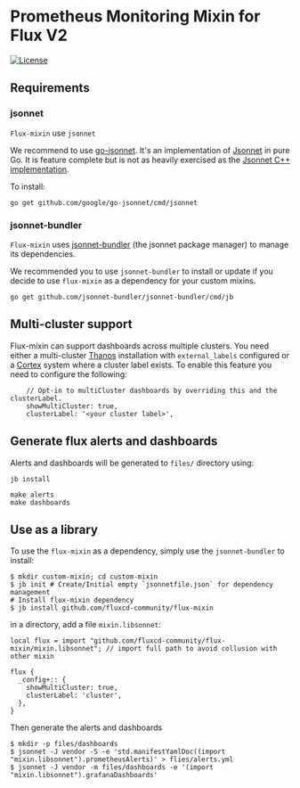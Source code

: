 # Prometheus Monitoring Mixin for Flux V2

[![License](https://img.shields.io/badge/License-Apache%202.0-blue.svg)](https://opensource.org/licenses/Apache-2.0)

## Requirements

### jsonnet

`Flux-mixin` use `jsonnet`

We recommend to use [go-jsonnet](https://github.com/google/go-jsonnet). It's an implementation of [Jsonnet](http://jsonnet.org/) in pure Go. It is feature complete but is not as heavily exercised as the [Jsonnet C++ implementation](https://github.com/google/jsonnet).

To install:

```shell
go get github.com/google/go-jsonnet/cmd/jsonnet
```

### jsonnet-bundler

`Flux-mixin` uses [jsonnet-bundler](https://github.com/jsonnet-bundler/jsonnet-bundler#install) (the jsonnet package manager) to manage its dependencies.

We recommended you to use `jsonnet-bundler` to install or update if you decide to use `flux-mixin` as a dependency for your custom mixins.

```
go get github.com/jsonnet-bundler/jsonnet-bundler/cmd/jb
```

## Multi-cluster support

Flux-mixin can support dashboards across multiple clusters. You need either a multi-cluster [Thanos](https://github.com/improbable-eng/thanos) installation with `external_labels` configured or a [Cortex](https://github.com/cortexproject/cortex) system where a cluster label exists. To enable this feature you need to configure the following:

```
    // Opt-in to multiCluster dashboards by overriding this and the clusterLabel.
    showMultiCluster: true,
    clusterLabel: '<your cluster label>',
```

## Generate flux alerts and dashboards

Alerts and dashboards will be generated to `files/` directory using:

```shell
jb install

make alerts
make dashboards
```

## Use as a library

To use the `flux-mixin` as a dependency, simply use the `jsonnet-bundler` to install:

```shell
$ mkdir custom-mixin; cd custom-mixin
$ jb init # Create/Initial empty `jsonnetfile.json` for dependency management
# Install flux-mixin dependency
$ jb install github.com/fluxcd-community/flux-mixin
```

in a directory, add a file `mixin.libsonnet`:

```libsonnet
local flux = import "github.com/fluxcd-community/flux-mixin/mixin.libsonnet"; // import full path to avoid collusion with other mixin

flux {
  _config+:: {
    showMultiCluster: true,
    clusterLabel: 'cluster',
  },
}
```

Then generate the alerts and dashboards

```shell
$ mkdir -p files/dashboards 
$ jsonnet -J vendor -S -e 'std.manifestYamlDoc((import "mixin.libsonnet").prometheusAlerts)' > flies/alerts.yml
$ jsonnet -J vendor -m files/dashboards -e '(import "mixin.libsonnet").grafanaDashboards'
```
